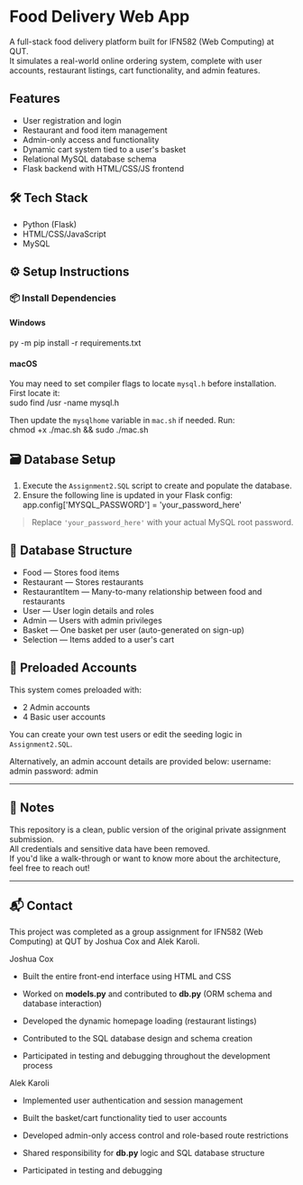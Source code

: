 # Food Delivery Web App

A full-stack food delivery platform built for IFN582 (Web Computing) at QUT.  
It simulates a real-world online ordering system, complete with user accounts, restaurant listings, cart functionality, and admin features.


## Features

- User registration and login  
- Restaurant and food item management  
- Admin-only access and functionality  
- Dynamic cart system tied to a user's basket  
- Relational MySQL database schema  
- Flask backend with HTML/CSS/JS frontend  


## 🛠 Tech Stack

- Python (Flask)  
- HTML/CSS/JavaScript  
- MySQL  

## ⚙️ Setup Instructions

### 📦 Install Dependencies

#### Windows  
py -m pip install -r requirements.txt

#### macOS  
You may need to set compiler flags to locate `mysql.h` before installation. First locate it:  
sudo find /usr -name mysql.h

Then update the `mysqlhome` variable in `mac.sh` if needed. Run:  
chmod +x ./mac.sh && sudo ./mac.sh


## 🗃️ Database Setup

1. Execute the `Assignment2.SQL` script to create and populate the database.  
2. Ensure the following line is updated in your Flask config:  
app.config['MYSQL_PASSWORD'] = 'your_password_here'

> Replace `'your_password_here'` with your actual MySQL root password.


## 🧱 Database Structure

- Food — Stores food items  
- Restaurant — Stores restaurants  
- RestaurantItem — Many-to-many relationship between food and restaurants  
- User — User login details and roles  
- Admin — Users with admin privileges  
- Basket — One basket per user (auto-generated on sign-up)  
- Selection — Items added to a user's cart  


## 👤 Preloaded Accounts

This system comes preloaded with:  
- 2 Admin accounts  
- 4 Basic user accounts  

You can create your own test users or edit the seeding logic in `Assignment2.SQL`.

Alternatively, an admin account details are provided below:
username: admin
password: admin

---

## 📌 Notes

This repository is a clean, public version of the original private assignment submission.  
All credentials and sensitive data have been removed.  
If you'd like a walk-through or want to know more about the architecture, feel free to reach out!

---

## 📬 Contact
This project was completed as a group assignment for IFN582 (Web Computing) at QUT by Joshua Cox and Alek Karoli.

Joshua Cox
- Built the entire front-end interface using HTML and CSS

- Worked on **models.py** and contributed to **db.py** (ORM schema and database interaction)

- Developed the dynamic homepage loading (restaurant listings)

- Contributed to the SQL database design and schema creation

- Participated in testing and debugging throughout the development process

Alek Karoli
- Implemented user authentication and session management

- Built the basket/cart functionality tied to user accounts

- Developed admin-only access control and role-based route restrictions

- Shared responsibility for **db.py** logic and SQL database structure

- Participated in testing and debugging
